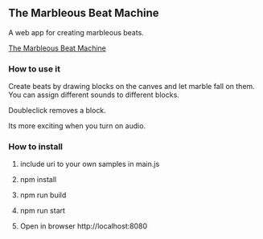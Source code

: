 ## The Marbleous Beat Machine

A web app for creating marbleous beats.

[The Marbleous Beat Machine](https://marble.hendrikgoebel.de)

### How to use it

Create beats by drawing blocks on the canves and let marble fall on them.
You can assign different sounds to different blocks.

Doubleclick removes a block.

Its more exciting when you turn on audio.


### How to install

1. include uri to your own samples in main.js

2. npm install

3. npm run build

4. npm run start

5. Open in browser http://localhost:8080

